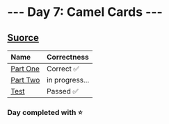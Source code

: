# --- Day 7: Camel Cards ---

## [Suorce](http://adventofcode.com/2023/day/7)

| Name                                                                                      | Correctness    |
| :---------------------------------------------------------------------------------------- | :------------- |
| [Part One](https://github.com/ssynowiec/AdventOfCode/blob/main/2023/Day%2007/part-one.ts) | Correct ✅     |
| [Part Two](https://github.com/ssynowiec/AdventOfCode/blob/main/2023/Day%2007/part-two.ts) | in progress... |
| [Test](https://github.com/ssynowiec/AdventOfCode/blob/main/2023/Day%2007/index.test.ts)   | Passed ✅      |

### Day completed with ⭐
